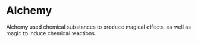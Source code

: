 # Alchemy

<meta property="og:description" content="Alchemy used chemical substances to produce magical effects, as well as magic to induce chemical reactions.">

Alchemy used chemical substances to produce magical effects, as well as magic to induce chemical reactions.